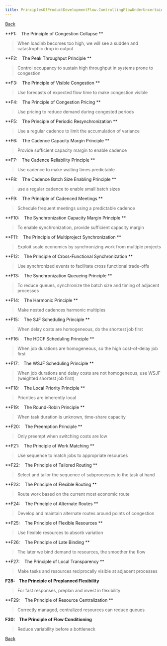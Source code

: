 ```yaml
---
title: PrinciplesOfProductDevelopmentFlow.ControllingFlowUnderUncertainty
---
```

[Back](PrinciplesOfProductDevelopmentFlow)

**F1:    The Principle of Congestion Collapse **
> When loadinb becomes too high, we will see a sudden and catastrophic drop in output

**F2:    The Peak Throughput Principle **
> Control occupancy to sustain high throughput in systems prone to congestion

**F3:    The Principle of Visible Congestion **
> Use forecasts of expected flow time to make congestion visible

**F4:    The Principle of Congestion Pricing **
> Use pricing to reduce demand during congested periods

**F5:    The Principle of Periodic Resynchronization **
> Use a regular cadence to limit the accumulation of variance

**F6:    The Cadence Capacity Margin Principle **
> Provide sufficient capacity margin to enable cadence

**F7:    The Cadence Reliability Principle **
> Use cadence to make waiting times predictable

**F8:    The Cadence Batch Size Enabling Principle **
> use a regular cadence to enable small batch sizes

**F9:    The Principle of Cadenced Meetings **
> Schedule frequent meetings using a predictable cadence

**F10:    The Synchronization Capacity Margin Principle **
> To enable synchronization, provide sufficient capacity margin

**F11:    The Principle of Multiproject Synchronization **
> Exploit scale economics by synchronizing work from multiple projects

**F12:    The Principle of Cross-Functional Synchronization **
> Use synchronized events to facilitate cross functional trade-offs

**F13:    The Synchronization Queueing Principle **
> To reduce queues, synchronize the batch size and timing of adjacent processes

**F14:    The Harmonic Principle **
> Make nested cadences harmonic multiples

**F15:    The SJF Scheduling Principle **
> When delay costs are homogeneous, do the shortest job first

**F16:    The HDCF Scheduling Principle **
> When job durations are homogeneous, so the high cost-of-delay job first

**F17:    The WSJF Scheduling Principle **
> When job durations and delay costs are not homogeneous, use WSJF (weighted shortest job first)

**F18:    The Local Priority Principle **
> Priorities are inherently local

**F19:    The Round-Robin Principle **
> When task duration is unknown, time-share capacity

**F20:    The Preemption Principle **
> Only preempt when switching costs are low

**F21:    The Principle of Work Matching **
> Use sequence to match jobs to appropriate resources

**F22:    The Principle of Tailored Routing **
> Select and tailor the sequence of subprocesses to the task at hand

**F23:    The Principle of Flexible Routing **
> Route work based on the current most economic route

**F24:    The Principle of Alternate Routes **
> Develop and maintain alternate routes around points of congestion

**F25:    The Principle of Flexible Resources **
> Use flexible resources to absorb variation

**F26:    The Principle of Late Binding **
> The later we bind demand to resources, the smoother the flow

**F27:    The Principle of Local Transparency **
> Make tasks and resources reciprocally visible at adjacent processes

**F28:    The Principle of Preplanned Flexibility**
> For fast responses, preplan and invest in flexibility

**F29:    The Principle of Resource Centralization **
> Correctly managed, centralized resources can reduce queues

**F30:    The Principle of Flow Conditioning**
> Reduce variability before a bottleneck

[Back](PrinciplesOfProductDevelopmentFlow)
